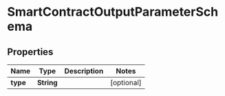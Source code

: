 

# SmartContractOutputParameterSchema


## Properties

Name | Type | Description | Notes
------------ | ------------- | ------------- | -------------
**type** | **String** |  |  [optional]




